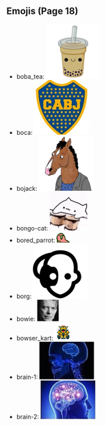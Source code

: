 
## Emojis (Page 18)

* boba_tea: ![boba_tea](output/boba_tea.png)
* boca: ![boca](output/boca.jpg)
* bojack: ![bojack](output/bojack.png)
* bongo-cat: ![bongo-cat](output/bongo-cat.gif)
* bored_parrot: ![bored_parrot](output/bored_parrot.gif)
* borg: ![borg](output/borg.png)
* bowie: ![bowie](output/bowie.jpg)
* bowser_kart: ![bowser_kart](output/bowser_kart.gif)
* brain-1: ![brain-1](output/brain-1.png)
* brain-2: ![brain-2](output/brain-2.png)
